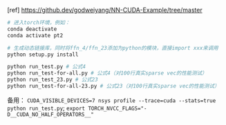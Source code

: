[ref] https://github.dev/godweiyang/NN-CUDA-Example/tree/master


```bash
# 进入torch环境，例如：
conda deactivate
conda activate pt2

# 生成动态链接库，同时将ffn_4/ffn_23添加为python的模块，直接import xxx来调用
python setup.py install 

python run_test.py # 公式4
python run_test-for-all.py # 公式4（对100行真实sparse vec的性能测试）
python run_test_23.py # 公式23
python run_test-for-all-23.py # 公式23（对100行真实sparse vec的性能测试）
```
备用：
`CUDA_VISIBLE_DEVICES=7 nsys profile --trace=cuda --stats=true python run_test.py`; 
`export TORCH_NVCC_FLAGS="-D__CUDA_NO_HALF_OPERATORS__" `